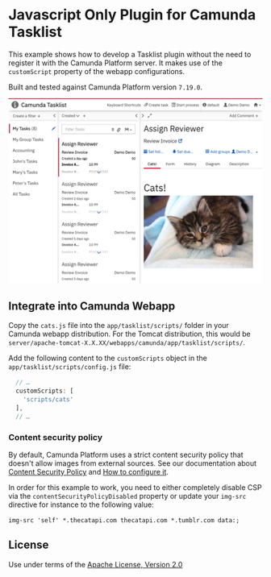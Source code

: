 Javascript Only Plugin for Camunda Tasklist
=================================

This example shows how to develop a Tasklist plugin without the need to register it with the Camunda Platform server. It makes use of the `customScript` property of the webapp configurations.

Built and tested against Camunda Platform version `7.19.0`.

![Screenshot](screenshot.png)


Integrate into Camunda Webapp
-----------------------------

Copy the `cats.js` file into the `app/tasklist/scripts/` folder in your Camunda webapp distribution. For the Tomcat distribution, this would be `server/apache-tomcat-X.X.XX/webapps/camunda/app/tasklist/scripts/`.

Add the following content to the `customScripts` object in the `app/tasklist/scripts/config.js` file:

```javascript
  // …
  customScripts: [
    'scripts/cats'
  ],
  // …
```

### Content security policy

By default, Camunda Platform uses a strict content security policy that doesn't allow images from external sources.
See our documentation about [Content Security Policy](https://docs.camunda.org/manual/develop/webapps/shared-options/header-security/#content-security-policy) and [How to configure it](https://docs.camunda.org/manual/develop/webapps/shared-options/header-security/#how-to-configure).

In order for this example to work, you need to either completely disable CSP via the `contentSecurityPolicyDisabled` property or update your `img-src` directive for instance to the following value:

```
img-src 'self' *.thecatapi.com thecatapi.com *.tumblr.com data:;
```

License
-------

Use under terms of the [Apache License, Version 2.0](http://www.apache.org/licenses/LICENSE-2.0)

